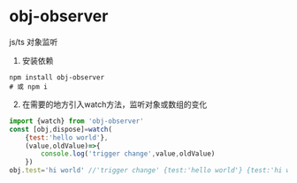 # obj-observer
js/ts 对象监听

1. 安装依赖
```shell
npm install obj-observer
# 或 npm i
```
2. 在需要的地方引入watch方法，监听对象或数组的变化
```javascript
import {watch} from 'obj-observer'
const [obj,dispose]=watch(
    {test:'hello world'},
    (value,oldValue)=>{
        console.log('trigger change',value,oldValue)
    })
obj.test='hi world' //'trigger change' {test:'hello world'} {test:'hi world'} 
```
